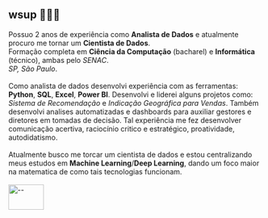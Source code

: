 ## wsup 🦹🏽‍♀️

Possuo 2 anos de experiência como **Analista de Dados** e atualmente procuro me tornar um **Cientista de Dados**.<br>
Formação completa em **Ciência da Computação** (bacharel) e **Informática** (técnico), ambas pelo *SENAC*.<br>
*SP, São Paulo*.<br>
<br>
Como analista de dados desenvolvi experiência com as ferramentas: **Python**, **SQL**, **Excel**, **Power BI**. Desenvolvi e liderei alguns projetos como: *Sistema de Recomendação* e *Indicação Geográfica para Vendas*. Também desenvolvi analises automatizadas e dashboards para auxiliar gestores e diretores em tomadas de decisão. Tal experiência me fez desenvolver comunicação acertiva, raciocínio critico e estratégico, proatividade, autodidatismo.<br>
<br>
Atualmente busco me torcar um cientista de dados e estou centralizando meus estudos em **Machine Learning**/**Deep Learning**, dando um foco maior na matematica de como tais tecnologias funcionam.<br>
<br>
<a href="https://www.linkedin.com/in/richard-jorge-santino-a094b921b/" target="_blank"><img align="center" alt="--" height="50" width="70" src="https://cdn.jsdelivr.net/gh/devicons/devicon/icons/linkedin/linkedin-original.svg" target="_blank"></a>     
